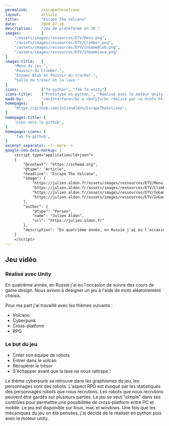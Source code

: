 ```yaml
---
permalink:      /escapethevolcano
layout:         article
title:          "Escape The Volcano"
date:           2020-07-28
description:    "Jeu de plateforme en 2D."
images:         [
    "/assets/images/ressources/ETV/Menu.png",
    "/assets/images/ressources/ETV/Climber.png",
    "/assets/images/ressources/ETV/InGameBlob.png",
    "/assets/images/ressources/ETV/InGameLava.png"
]
images-title:   [
    "Menu du jeu.",
    "Pouvoir du Climber.",
    "Ennemi Blob et Pouvoir du tracker.",
    "Salle du trésor et la lave."
]
icons:          ["fa-python", "fab fa-unity"]
icons-title:    ["Prototypé en python.", "Réalisé avec le moteur Unity en C#."]
made-by:        "<b>Interface</b> & <b>CLI</b> réalisé par <a href='https://github.com/JulienAldon'>Julien Aldon</a>"
homepages:      [
    "https://github.com/JulienAldon/EscapeTheVolcano",
]
homepages-title: [
    'Lien vers le github',
]
homepages-icons: [
    'fab fa-github',
]
excerpt_separator: <!--more-->
google-seo-data-markup: |
    <script type="application/ld+json">
    {
        "@context": "https://schema.org",
        "@type": "Article",
        "headline": "Escape The Volcano",
        "image": [
            "https://julien.aldon.fr/assets/images/ressources/ETV/Menu.png",
            "https://julien.aldon.fr/assets/images/ressources/ETV/Climber.png",
            "https://julien.aldon.fr/assets/images/ressources/ETV/InGameBlob.png",
            "https://julien.aldon.fr/assets/images/ressources/ETV/InGameLava.png"
        ],
        "author": {
            "@type": "Person",
            "name": "Julien Aldon",
            "url": "https://julien.aldon.fr"
        },
        "description": "En quatrième année, en Russie j'ai eu l'occasion de suivre des cours de game design. Nous avions à designer un jeu à l'aide de mots aléatoirement choisis.",
    }
    </script>
---
```

## Jeu vidéo
### Réalisé avec Unity
En quatrième année, en Russie j'ai eu l'occasion de suivre des cours de game design. 
Nous avions à designer un jeu à l'aide de mots aléatoirement choisis.
<!--more-->

Pour ma part j'ai travaillé avec les thèmes suivants :

- Volcano
- Cyberpunk
- Cross-platform
- RPG
            
### Le but du jeu
- Créer son équipe de robots 
- Entrer dans le volcan 
- Récupérer le trésor 
- S'échapper avant que la lave ne nous rattrape !

Le thème cyberpunk se retrouve dans les graphismes du jeu, les personnages sont des robots.
L'aspect RPG est évoqué par les statistiques des personnages robots que nous recrutons. Les robots que nous recrutons peuvent être gardés sur plusieurs parties.
Le jeu se veut "simple" dans ses contrôles pour permettre une possibilitée de cross-platform entre PC et mobile. 
Le jeu est disponible sur linux, mac et windows.
Une fois que les mécaniques du jeu on été pensées, j'ai décidé de le réaliser en python puis avec le moteur unity.